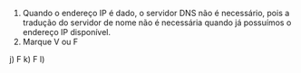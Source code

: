 1. Quando o endereço IP é dado, o servidor DNS não é necessário, pois a tradução do servidor de nome não é necessária quando já possuímos o endereço IP disponível.
2. Marque V ou F

j) F
k) F
l) 
